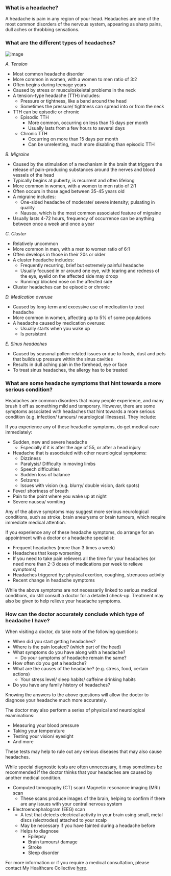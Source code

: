 ### What is a headache?

A headache is pain in any region of your head. Headaches are one of the most common disorders of the nervous system, appearing as sharp pains, dull aches or throbbing sensations.

### What are the different types of headaches?

![image](/assets/post-images/post21b.png#center)

_A. Tension_

- Most common headache disorder
- More common in women, with a women to men ratio of 3:2
- Often begins during teenage years
- Caused by stress or musculoskeletal problems in the neck
- A tension-type headache (TTH) includes:
  - Pressure or tightness, like a band around the head
  - Sometimes the pressure/ tightness can spread into or from the neck
- TTH can be episodic or chronic
  - Episodic TTH
    - More common, occurring on less than 15 days per month
    - Usually lasts from a few hours to several days
  - Chronic TTH
    - Occurring on more than 15 days per month
    - Can be unrelenting, much more disabling than episodic TTH

_B. Migraine_

- Caused by the stimulation of a mechanism in the brain that triggers the release of pain-producing substances around the nerves and blood vessels of the head
- Typically begins at puberty, is recurrent and often lifelong
- More common in women, with a women to men ratio of 2:1
- Often occurs in those aged between 35-45 years old
- A migraine includes:
  - One-sided headache of moderate/ severe intensity; pulsating in quality
  - Nausea, which is the most common associated feature of migraine
- Usually lasts 4-72 hours, frequency of occurrence can be anything between once a week and once a year

_C. Cluster_

- Relatively uncommon
- More common in men, with a men to women ratio of 6:1
- Often develops in those in their 20s or older
- A cluster headache includes:
  - Frequently recurring, brief but extremely painful headache
  - Usually focused in or around one eye, with tearing and redness of the eye, eyelid on the affected side may droop
  - Running/ blocked nose on the affected side
- Cluster headaches can be episodic or chronic

_D. Medication overuse_

- Caused by long-term and excessive use of medication to treat headache
- More common in women, affecting up to 5% of some populations
- A headache caused by medication overuse:
  - Usually starts when you wake up
  - Is persistent

_E. Sinus headaches_

- Caused by seasonal pollen-related issues or due to foods, dust and pets that builds up pressure within the sinus cavities
- Results in dull aching pain in the forehead, eye or face
- To treat sinus headaches, the allergy has to be treated

### What are some headache symptoms that hint towards a more serious condition?

Headaches are common disorders that many people experience, and many brush it off as something mild and temporary. However, there are some symptoms associated with headaches that hint towards a more serious condition (e.g. infection/ tumours/ neurological illnesses). They include:

If you experience any of these headache symptoms, do get medical care immediately:

- Sudden, new and severe headache
  - Especially if it is after the age of 55, or after a head injury
- Headache that is associated with other neurological symptoms:
  - Dizziness
  - Paralysis/ Difficulty in moving limbs
  - Speech difficulties
  - Sudden loss of balance
  - Seizures
  - Issues with vision (e.g. blurry/ double vision, dark spots)
- Fever/ shortness of breath
- Pain to the point where you wake up at night
- Severe nausea/ vomiting

Any of the above symptoms may suggest more serious neurological conditions, such as stroke, brain aneurysms or brain tumours, which require immediate medical attention.

If you experience any of these headache symptoms, do arrange for an appointment with a doctor or a headache specialist:

- Frequent headaches (more than 3 times a week)
- Headaches that keep worsening
- If you need to take pain relievers all the time for your headaches (or need more than 2-3 doses of medications per week to relieve symptoms)
- Headaches triggered by: physical exertion, coughing, strenuous activity
- Recent change in headache symptoms

While the above symptoms are not necessarily linked to serious medical conditions, do still consult a doctor for a detailed check-up. Treatment may also be given to help relieve your headache symptoms.

### How can the doctor accurately conclude which type of headache I have?

When visiting a doctor, do take note of the following questions:

- When did you start getting headaches?
- Where is the pain located? (which part of the head)
- What symptoms do you have along with a headache?
  - Do your symptoms of headache remain the same?
- How often do you get a headache?
- What are the causes of the headache? (e.g. stress, food, certain actions)
  - Your stress level/ sleep habits/ caffeine drinking habits
- Do you have any family history of headaches?

Knowing the answers to the above questions will allow the doctor to diagnose your headache much more accurately.

The doctor may also perform a series of physical and neurological examinations:

- Measuring your blood pressure
- Taking your temperature
- Testing your vision/ eyesight
- And more

These tests may help to rule out any serious diseases that may also cause headaches.

While special diagnostic tests are often unnecessary, it may sometimes be recommended if the doctor thinks that your headaches are caused by another medical condition.

- Computed tomography (CT) scan/ Magnetic resonance imaging (MRI) scan
  - These scans produce images of the brain, helping to confirm if there are any issues with your central nervous system
- Electroencephalogram (EEG) scan
  - A test that detects electrical activity in your brain using small, metal discs (electrodes) attached to your scalp
  - May be necessary if you have fainted during a headache before
  - Helps to diagnose
    - Epilepsy
    - Brain tumours/ damage
    - Stroke
    - Sleep disorder

For more information or if you require a medical consultation, please contact My Healthcare Collective [here](https://www.myhealthcarecollective.com/contact-us).
